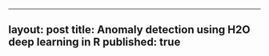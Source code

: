 
---
layout: post
title: Anomaly detection using H2O deep learning in R
published: true
---








